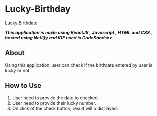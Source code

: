 # Lucky-Birthday

[Lucky Birthdate](https://lucky-birthhday.netlify.app)

__*This application is made using ReactJS , Javascript , HTML and CSS , hosted using Netlify and IDE used is CodeSandbox*__

## About

Using this application, user can check if the birthdate entered by user is lucky or not.

## How to Use

1. User need to provide the date to checked.
2. User need to provide their lucky number.
3. On click of the check button, result will b displayed.

